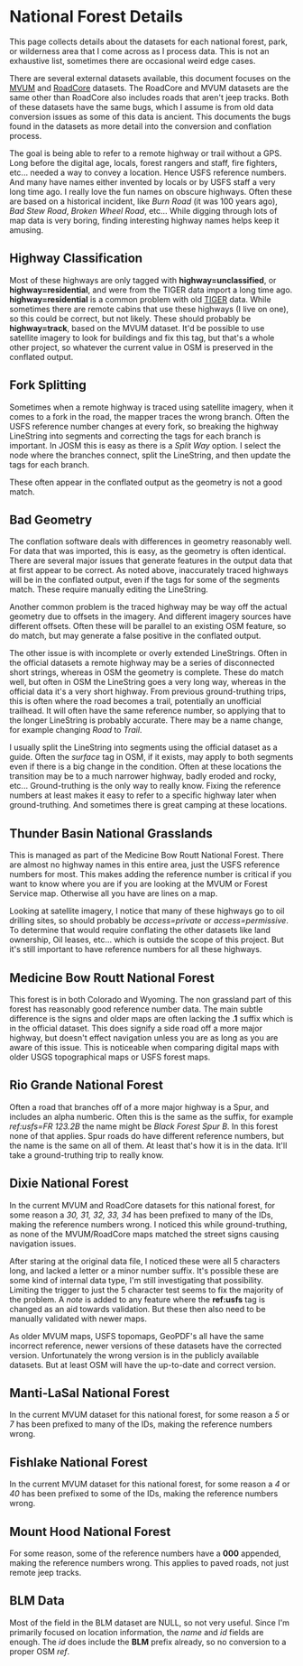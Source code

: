 # National Forest Details

This page collects details about the datasets for each national
forest, park, or wilderness area that I come across as I process
data. This is not an exhaustive list, sometimes there are occasional
weird edge cases.

There are several external datasets available, this document focuses
on the
[MVUM](https://data.fs.usda.gov/geodata/edw/edw_resources/shp/S_USA.Road_MVUM.zip)
and [RoadCore](https://data.fs.usda.gov/geodata/edw/edw_resources/shp/S_USA.RoadCore_FS.zip)
datasets. The RoadCore and MVUM datasets are the same other than
RoadCore also includes roads that aren't jeep tracks. Both of these
datasets have the same bugs, which I assume is from old data
conversion issues as some of this data is ancient. This documents the
bugs found in the datasets as more detail into the conversion and
conflation process.

The goal is being able to refer to a remote highway or trail without a
GPS. Long before the digital age, locals, forest rangers and staff,
fire fighters, etc... needed a way to convey a location. Hence USFS
reference numbers. And many have names either invented by locals or by
USFS staff a very long time ago. I really love the fun names on
obscure highways. Often these are based on a historical incident, like
*Burn Road* (it was 100 years ago), *Bad Stew Road*, *Broken Wheel
Road*, etc... While digging through lots of map data is very boring,
finding interesting highway names helps keep it amusing.

## Highway Classification

Most of these highways are only tagged with
__highway=unclassified__, or __highway=residential__, and were from
the TIGER data import a long time ago. __highway=residential__ is a
common problem with old
[TIGER](https://wiki.openstreetmap.org/wiki/TIGER_fixup) data. While
sometimes there are remote cabins that use these highways (I live on
one), so this could be correct, but not likely. These should probably be
__highway=track__, based on the MVUM dataset. It'd be possible to use
satellite imagery to look for buildings and fix this tag, but that's a
whole other project, so whatever the current value in OSM is preserved
in the conflated output.

## Fork Splitting

Sometimes when a remote highway is traced using satellite imagery,
when it comes to a fork in the road, the mapper traces the wrong
branch. Often the USFS reference number changes at every fork, so
breaking the highway LineString into segments and correcting the tags
for each branch is important. In JOSM this is easy as there is a
*Split Way* option. I select the node where the branches connect,
split the LineString, and then update the tags for each branch.

These often appear in the conflated output as the geometry is not a
good match.

## Bad Geometry

The conflation software deals with differences in geometry reasonably
well. For data that was imported, this is easy, as the geometry is
often identical. There are several major issues that generate features in
the output data that at first appear to be correct. As noted above,
inaccurately traced highways will be in the conflated output, even if
the tags for some of the segments match. These require manually editing
the LineString.

Another common problem is the traced highway may be way off the actual
geometry due to offsets in the imagery. And different imagery sources
have different offsets. Often these will be parallel to an existing
OSM feature, so do match, but may generate a false positive in the
conflated output.

The other issue is with incomplete or overly extended
LineStrings. Often in the official datasets a remote highway may be
a series of disconnected short strings, whereas in OSM the geometry is
complete. These do match well, but often in OSM the LineString goes a
very long way, whereas in the official data it's a very short
highway. From previous ground-truthing trips, this is often where the
road becomes a trail, potentially an unofficial trailhead. It will
often have the same reference number, so applying that to the longer
LineString is probably accurate. There may be a name change, for
example changing *Road* to *Trail*.

I usually split the LineString into segments using the official
dataset as a guide. Often the *surface* tag in OSM, if it exists, may
apply to both segments even if there is a big change in the
condition. Often at these locations the transition may be to a much
narrower highway, badly eroded and rocky, etc... Ground-truthing is
the only way to really know. Fixing the reference numbers at least
makes it easy to refer to a specific highway later when
ground-truthing. And sometimes there is great camping at these locations.

## Thunder Basin National Grasslands

This is managed as part of the Medicine Bow Routt National
Forest. There are almost no highway names in this entire area, just
the USFS reference numbers for most. This makes adding the reference
number is critical if you want to know where you are if you are
looking at the MVUM or Forest Service map. Otherwise all you have are
lines on a map.

Looking at satellite imagery, I notice that many of these highways go
to oil drilling sites, so should probably be *access=private* or
*access=permissive*. To determine that would require conflating the
other datasets like land ownership, Oil leases, etc... which is
outside the scope of this project. But it's still important to have
reference numbers for all these highways.

## Medicine Bow Routt National Forest

This forest is in both Colorado and Wyoming. The non grassland part of
this forest has reasonably good reference number data. The main subtle
difference is the signs and older maps are often lacking the __.1__
suffix which is in the official dataset. This does signify a side road
off a more major highway, but doesn't effect navigation unless you are
as long as you are aware of this issue. This is noticeable when
comparing digital maps with older USGS topographical maps or USFS
forest maps.

## Rio Grande National Forest

Often a road that branches off of a more major highway is a Spur, and
includes an alpha numberic. Often this is the same as the suffix, for
example *ref:usfs=FR 123.2B* the name might be *Black Forest Spur B*.
In this forest none of that applies. Spur roads do have different
reference numbers, but the name is the same on all of them. At least
that's how it is in the data. It'll take a ground-truthing trip to
really know.

## Dixie National Forest

In the current MVUM and RoadCore datasets for this national forest,
for some reason a *30, 31, 32, 33, 34* has been prefixed to many of
the IDs, making the reference numbers wrong. I noticed this while
ground-truthing, as none of the MVUM/RoadCore maps matched the street
signs causing navigation issues.

After staring at the original data file, I noticed these were all 5
characters long, and lacked a letter or a minor number
suffix. It's possible these are some kind of internal data type, I'm
still investigating that possibility. Limiting the trigger to just
the 5 character test seems to fix the majority of the problem. A
*note* is added to any feature where the __ref:usfs__ tag is changed
as an aid towards validation. But these then also need to be manually
validated with newer maps.

As older MVUM maps, USFS topomaps, GeoPDF's all have the same
incorrect reference, newer versions of these datasets have the
corrected version. Unfortunately the wrong version is in the
publicly available datasets. But at least OSM will have the
up-to-date and correct version.

## Manti-LaSal National Forest

In the current MVUM dataset for this national forest, for some reason
a *5* or *7* has been prefixed to many of the IDs, making the reference
numbers wrong.

## Fishlake National Forest

In the current MVUM dataset for this national forest, for some reason
a *4* or *40* has been prefixed to some of the IDs, making the
reference numbers wrong.

## Mount Hood National Forest

For some reason, some of the reference numbers have a __000__
appended, making the reference numbers wrong. This applies to paved
roads, not just remote jeep tracks.

## BLM Data

Most of the field in the BLM dataset are NULL, so not very
useful. Since I'm primarily focused on location information, the
*name* and *id* fields are enough. The *id* does include the __BLM__
prefix already, so no conversion to a proper OSM *ref*.
